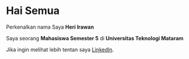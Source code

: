 # Hai Semua 

Perkenalkan nama Saya **Heri Irawan**

Saya seorang **Mahasiswa Semester 5** di **Universitas Teknologi Mataram**

Jika ingin melihat lebih tentan saya
[LinkedIn](https://www.linkedin.com/in/heri-irawan-24a11b21b/).
